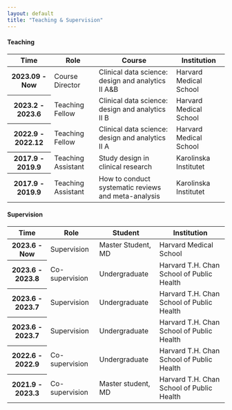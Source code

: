 ```yaml
---
layout: default
title: "Teaching & Supervision"
---
```


#### Teaching
<table class="table table-striped">
  <thead>
    <tr>
      <th scope="col">Time</th>
      <th scope="col">Role</th>
      <th scope="col">Course</th>
      <th scope="col">Institution</th>
    </tr>
  </thead>
  <tbody>
    <tr>
      <th scope="row">2023.09 - Now</th>
      <td>Course Director</td>
      <td>Clinical data science: design and analytics II A&B</td>
      <td>Harvard Medical School</td>
    </tr>
    <tr>
      <th scope="row">2023.2 - 2023.6</th>
      <td>Teaching Fellow</td>
      <td>Clinical data science: design and analytics II B</td>
      <td>Harvard Medical School</td>
    </tr>
    <tr>
      <th scope="row">2022.9 - 2022.12</th>
      <td>Teaching Fellow</td>
      <td>Clinical data science: design and analytics II A</td>
      <td>Harvard Medical School</td>
    </tr>
    <tr>
      <th scope="row">2017.9 - 2019.9</th>
      <td>Teaching Assistant</td>
      <td>Study design in clinical research</td>
      <td>Karolinska Institutet</td>
    </tr>
    <tr>
      <th scope="row">2017.9 - 2019.9</th>
      <td>Teaching Assistant</td>
      <td>How to conduct systematic reviews and meta-analysis</td>
      <td>Karolinska Institutet</td>
    </tr>
  </tbody>
</table>

#### Supervision

<table class="table table-striped">
  <thead>
    <tr>
      <th scope="col">Time</th>
      <th scope="col">Role</th>
      <th scope="col">Student</th>
      <th scope="col">Institution</th>
    </tr>
  </thead>
  <tbody>
    <tr>
      <th scope="row">2023.6 - Now</th>
      <td>Supervision</td>
      <td>Master Student, MD</td>
      <td>Harvard Medical School</td>
    </tr>
    <tr>
      <th scope="row">2023.6 - 2023.8</th>
      <td>Co-supervision</td>
      <td>Undergraduate</td>
      <td>Harvard T.H. Chan School of Public Health</td>
    </tr>
    <tr>
      <th scope="row">2023.6 - 2023.7</th>
      <td>Supervision</td>
      <td>Undergraduate</td>
      <td>Harvard T.H. Chan School of Public Health</td>
    </tr>
    <tr>
      <th scope="row">2023.6 - 2023.7</th>
      <td>Supervision</td>
      <td>Undergraduate</td>
      <td>Harvard T.H. Chan School of Public Health</td>
    </tr>
    <tr>
      <th scope="row">2022.6 - 2022.9</th>
      <td>Co-supervision</td>
      <td>Undergraduate</td>
      <td>Harvard T.H. Chan School of Public Health</td>
    </tr>
    <tr>
      <th scope="row">2021.9 - 2023.3</th>
      <td>Co-supervision</td>
      <td>Master student, MD</td>
      <td>Harvard T.H. Chan School of Public Health</td>
    </tr>
    
  </tbody>
</table>